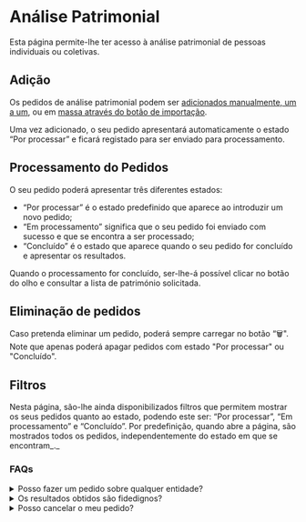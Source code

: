 # Análise Patrimonial

Esta página permite-lhe ter acesso à análise patrimonial de pessoas individuais ou coletivas.

## Adição

Os pedidos de análise patrimonial podem ser [adicionados manualmente, um a um](adicao-manual.md), ou em [massa através do botão de importação](importacao-de-pedidos.md).

Uma vez adicionado, o seu pedido apresentará automaticamente o estado “Por processar” e ficará registado para ser enviado para processamento.

## Processamento do Pedidos

O seu pedido poderá apresentar três diferentes estados:

* “Por processar” é o estado predefinido que aparece ao introduzir um novo pedido;
* “Em processamento” significa que o seu pedido foi enviado com sucesso e que se encontra a ser processado;
* “Concluído” é o estado que aparece quando o seu pedido for concluído e apresentar os resultados.

Quando o processamento for concluído, ser-lhe-á possível clicar no botão do olho e consultar a lista de património solicitada.

## Eliminação de pedidos

Caso pretenda eliminar um pedido, poderá sempre carregar no botão “🗑️". Note que apenas poderá apagar pedidos com estado "Por processar" ou "Concluído".&#x20;

## Filtros

Nesta página, são-lhe ainda disponibilizados filtros que permitem mostrar os seus pedidos quanto ao estado, podendo este ser: “Por processar”, “Em processamento” e “Concluído”. Por predefinição, quando abre a página, são mostrados todos os pedidos, independentemente do estado em que se encontram_._

### FAQs

<details>

<summary>Posso fazer um pedido sobre qualquer entidade?</summary>

Sim, pode solicitar a análise patrimonial de qualquer entidade, seja ela individual ou coletiva.

</details>

<details>

<summary>Os resultados obtidos são fidedignos?</summary>

Sim, todas as informações vêm diretamente do registo predial sendo desta forma fidedignas e confiáveis.

</details>

<details>

<summary>Posso cancelar o meu pedido?</summary>

O seu pedido pode ser cancelado dependendo do estado em que se encontra.

Se este ainda se ele ainda se encontrar no estado "Por processar", pode eliminá-lo clicando no botão  “🗑️".

Contudo, se o seu pedido já tiver sido enviado para processamento (estado "Em processamento") ou se apresentar com o estado "Completo", já não é possível cancelar. Nesta situação, mesmo que elimine o seu pedido, ele será creditado de igual forma.

</details>
